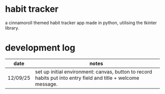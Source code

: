 # habit tracker
a cinnamoroll themed habit tracker app made in python, utilising the tkinter library.

# development log
date      |   notes
----------|----------------------------------------------------------------------------------------------------------------------------------------
12/09/25  |  set up initial environment: canvas, button to record habits put into entry field and title + welcome message.
